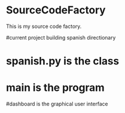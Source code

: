 # SourceCodeFactory
This is my source code factory.

#current project building spanish directionary
# spanish.py is the class
# main is the program
#dashboard is the graphical user interface

